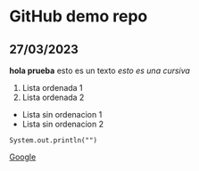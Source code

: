 # GitHub demo repo
## 27/03/2023

**hola prueba** esto es un texto
*esto es una cursiva* 
1. Lista ordenada 1
2. Lista ordenada 2

- Lista sin ordenacion 1
- Lista sin ordenacion 2

`System.out.println("")`

[Google](https://www.google.com)